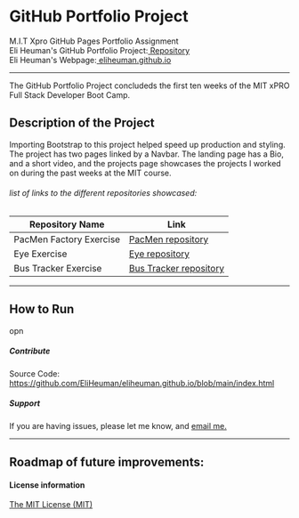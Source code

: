 # GitHub Portfolio Project
M.I.T Xpro GitHub Pages Portfolio Assignment<br>
Eli Heuman's GitHub Portfolio Project:<a href="https://github.com/EliHeuman/eliheuman.github.io"> Repository</a><br>
Eli Heuman's Webpage:<a href=https://eliheuman.github.io> eliheuman.github.io</a>
___

The GitHub Portfolio Project concludeds the first ten weeks of the MIT xPRO Full Stack Developer Boot Camp.

## Description of the Project 
Importing Bootstrap to this project helped speed up production and styling. The project has two pages linked by a Navbar. The landing page has a Bio, and a short video, and the projects page showcases the projects I worked on during the past weeks at the MIT course.
###### list of links to the different repositories showcased:
Repository Name  | Link
-------------|--------------------
PacMen Factory Exercise | <a href="https://github.com/EliHeuman/PacMen-Factory-Exercise">PacMen repository</a>
Eye Exercise | <a href="https://github.com/EliHeuman/Eye">Eye repository</a>
Bus Tracker Exercise| <a href="https://github.com/EliHeuman/Real-Time-Bus">Bus Tracker repository</a>

___
## How to Run
opn

##### Contribute
Source Code: https://github.com/EliHeuman/eliheuman.github.io/blob/main/index.html

##### Support
If you are having issues, please let me know, and <a href="mailto:biz.elih@gmail.com"> email me.</a>
___
## Roadmap of future improvements:


#### License information

<a href="http://eliheuman.github.io/License.txt">The MIT License (MIT)</a>
